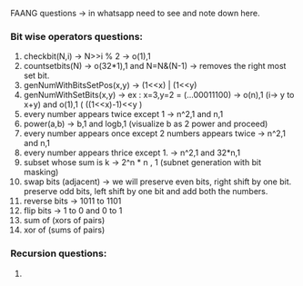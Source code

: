 FAANG questions -> in whatsapp need to see and note down here.


### Bit wise operators questions:

1. checkbit(N,i) -> N>>i % 2 -> o(1),1
2. countsetbits(N) -> o(32*1),1      and          N=N&(N-1) -> removes the right most set bit.
3. genNumWithBitsSetPos(x,y) ->    (1<<x) | (1<<y)
4. genNumWithSetBits(x,y) -> ex : x=3,y=2 = (...00011100)    ->      o(n),1  (i-> y to x+y)      and        o(1),1  ( ((1<<x)-1)<<y )
5. every number appears twice except 1 ->  n^2,1  and  n,1
6. power(a,b)  ->  b,1   and   logb,1 (visualize b as 2 power and proceed)
7. every number appears once except 2 numbers appears twice  ->  n^2,1      and       n,1
8. every number appears thrice except 1.     ->  n^2,1      and       32*n,1
9. subset whose sum is k   ->   2^n * n , 1  (subnet generation with bit masking)
10. swap bits (adjacent) ->   we will preserve even bits, right shift by one bit. preserve odd bits, left shift by one bit and add both the numbers.
11. reverse bits ->  1011 to 1101
12. flip bits  ->  1 to 0  and 0 to 1
13. sum of (xors of pairs)
14. xor of (sums of pairs)


### Recursion questions:

1.